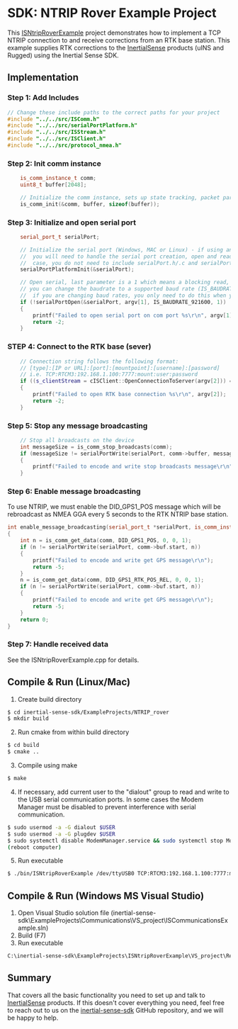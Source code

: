 # SDK: NTRIP Rover Example Project

This [ISNtripRoverExample](https://github.com/inertialsense/inertial-sense-sdk/tree/release/ExampleProjects/NTRIP_rover) project demonstrates how to implement a TCP NTRIP connection to and receive corrections from an RTK base station.  This example supplies RTK corrections to the <a href="https://inertialsense.com">InertialSense</a> products (uINS and Rugged) using the Inertial Sense SDK.

## Implementation

### Step 1: Add Includes

```C++
// Change these include paths to the correct paths for your project
#include "../../src/ISComm.h"
#include "../../src/serialPortPlatform.h"
#include "../../src/ISStream.h"
#include "../../src/ISClient.h"
#include "../../src/protocol_nmea.h"
```

### Step 2: Init comm instance

```C++
	is_comm_instance_t comm;
	uint8_t buffer[2048];

	// Initialize the comm instance, sets up state tracking, packet parsing, etc.
	is_comm_init(&comm, buffer, sizeof(buffer));
```

### Step 3: Initialize and open serial port

```C++
	serial_port_t serialPort;

	// Initialize the serial port (Windows, MAC or Linux) - if using an embedded system like Arduino,
	//  you will need to handle the serial port creation, open and reads yourself. In this
	//  case, you do not need to include serialPort.h/.c and serialPortPlatform.h/.c in your project.
	serialPortPlatformInit(&serialPort);

	// Open serial, last parameter is a 1 which means a blocking read, you can set as 0 for non-blocking
	// you can change the baudrate to a supported baud rate (IS_BAUDRATE_*), make sure to reboot the uINS
	//  if you are changing baud rates, you only need to do this when you are changing baud rates.
	if (!serialPortOpen(&serialPort, argv[1], IS_BAUDRATE_921600, 1))
	{
		printf("Failed to open serial port on com port %s\r\n", argv[1]);
		return -2;
	}
```

### STEP 4: Connect to the RTK base (sever)

```c++
	// Connection string follows the following format:
	// [type]:[IP or URL]:[port]:[mountpoint]:[username]:[password]
	// i.e. TCP:RTCM3:192.168.1.100:7777:mount:user:password
	if ((s_clientStream = cISClient::OpenConnectionToServer(argv[2])) == NULLPTR)
	{
		printf("Failed to open RTK base connection %s\r\n", argv[2]);
		return -2;
	}
```

### Step 5: Stop any message broadcasting

```c++
	// Stop all broadcasts on the device
	int messageSize = is_comm_stop_broadcasts(comm);
	if (messageSize != serialPortWrite(serialPort, comm->buffer, messageSize))
	{
		printf("Failed to encode and write stop broadcasts message\r\n");
	}
```

### Step 6: Enable message broadcasting

To use NTRIP, we must enable the DID_GPS1_POS message which will be rebroadcast as NMEA GGA every 5 seconds to the RTK NTRIP base station.  

```C++
int enable_message_broadcasting(serial_port_t *serialPort, is_comm_instance_t *comm)
{
	int n = is_comm_get_data(comm, DID_GPS1_POS, 0, 0, 1);
	if (n != serialPortWrite(serialPort, comm->buf.start, n))
	{
		printf("Failed to encode and write get GPS message\r\n");
		return -5;
	}
	n = is_comm_get_data(comm, DID_GPS1_RTK_POS_REL, 0, 0, 1);
	if (n != serialPortWrite(serialPort, comm->buf.start, n))
	{
		printf("Failed to encode and write get GPS message\r\n");
		return -5;
	}
	return 0;
}
```

### Step 7: Handle received data 

See the ISNtripRoverExample.cpp for details.

## Compile & Run (Linux/Mac)

1. Create build directory
``` bash
$ cd inertial-sense-sdk/ExampleProjects/NTRIP_rover
$ mkdir build
```
2. Run cmake from within build directory
``` bash
$ cd build
$ cmake ..
```
3. Compile using make
 ``` bash
 $ make
 ```
4. If necessary, add current user to the "dialout" group to read and write to the USB serial communication ports.  In some cases the Modem Manager must be disabled to prevent interference with serial communication. 
```bash
$ sudo usermod -a -G dialout $USER
$ sudo usermod -a -G plugdev $USER
$ sudo systemctl disable ModemManager.service && sudo systemctl stop ModemManager.service
(reboot computer)
```
5. Run executable
``` bash
$ ./bin/ISNtripRoverExample /dev/ttyUSB0 TCP:RTCM3:192.168.1.100:7777:mount:user:password
```
## Compile & Run (Windows MS Visual Studio)

1. Open Visual Studio solution file (inertial-sense-sdk\ExampleProjects\Communications\VS_project\ISCommunicationsExample.sln)
2. Build (F7)
3. Run executable
``` bash
C:\inertial-sense-sdk\ExampleProjects\ISNtripRoverExample\VS_project\Release\ISNtripRoverExample.exe COM3
```

## Summary

That covers all the basic functionality you need to set up and talk to <a href="https://inertialsense.com">InertialSense</a> products.  If this doesn't cover everything you need, feel free to reach out to us on the <a href="https://github.com/inertialsense/inertial-sense-sdk">inertial-sense-sdk</a> GitHub repository, and we will be happy to help.
